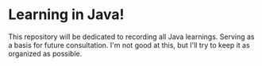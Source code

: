 # Learning in Java! 
This repository will be dedicated to recording all Java learnings.
Serving as a basis for future consultation.
I'm not good at this, but I'll try to keep it as organized as possible.  
